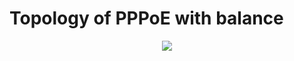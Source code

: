 # Topology of PPPoE with balance

<p align="center">
  <img src="https://www.lucidchart.com/publicSegments/view/c0562ffd-baf2-437c-8061-381f847f721d/image.png">
</p>